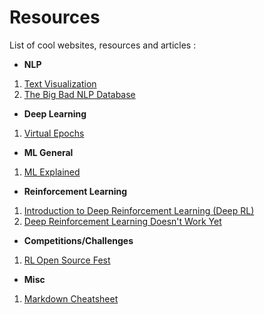 # Resources

List of cool websites, resources and articles :

* __NLP__ 
1. [Text Visualization](https://textvis.lnu.se/)
2. [The Big Bad NLP Database](https://datasets.quantumstat.com/)

* __Deep Learning__
1. [Virtual Epochs](https://medium.com/google-cloud/ml-design-pattern-3-virtual-epochs-f842296de730)

* __ML General__
1. [ML Explained](https://mlexplained.com/)

* __Reinforcement Learning__
1. [Introduction to Deep Reinforcement Learning (Deep RL)](https://www.youtube.com/watch?v=zR11FLZ-O9M)
2. [Deep Reinforcement Learning Doesn't Work Yet](https://www.alexirpan.com/2018/02/14/rl-hard.html)

* __Competitions/Challenges__
1. [RL Open Source Fest](https://www.microsoft.com/en-us/research/academic-program/rl-open-source-fest/)

* __Misc__
1. [Markdown Cheatsheet](https://github.com/tchapi/markdown-cheatsheet/blob/master/README.md)

